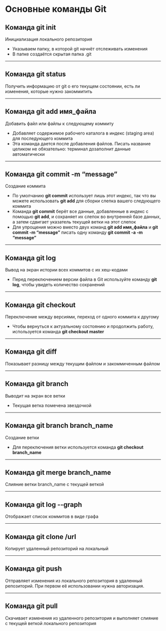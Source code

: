 # Основные команды Git

## Команда **git init**

Инициализация локального репозитория
* Указываем папку, в которой git начнёт отслеживать изменения
* В папке создаётся скрытая папка .git

---

## Команда **git status**
Получить информацию от git о его текущем состоянии,  есть ли изменения, которые нужно закоммитить

---

## Команда **git add имя_файла**

Добавить файл или файлы к следующему коммиту

* Добавляет содержимое рабочего каталога в индекс (staging area) для последующего коммита
* Эта команда дается после добавления файлов. Писать название целиком не обязательно: терминал дозаполнит данные автоматически

---

## Команда **git commit -m “message”**

Создание коммита
* По умолчанию **git commit** использует лишь этот индекс, так что вы можете использовать **git add** для сборки слепка вашего следующего коммита
* Команда **git commit** берёт все данные, добавленные в индекс с помощью **git add**, и сохраняет их слепок во внутренней базе данных, а затем сдвигает указатель текущей ветки на этот слепок
* Для упрощения можно вместо двух команд **git add имя_файла** и **git commit -m “message”** писать одну команду **git commit -a -m “message”**

---

## Команда **git log**

Вывод на экран истории всех коммитов с их хеш-кодами
* Перед переключением версии файла в Git используйте команду **git log**, чтобы увидеть количество сохранений

---
## Команда **git checkout**

Переключение между версиями, переход от одного коммита к другому
* Чтобы вернуться к актуальному состоянию и продолжить работу, используется команда **git checkout master**

---

## Команда **git diff**
Показывает разницу между текущим файлом и закоммиченным файлом

---

## Команда **git branch**
Выводит на экран все ветки
* Текущая ветка помечена звездочкой

---

## Команда **git branch branch_name**
Создание ветки 
* Для переключения ветки используется команда **git checkout branch_name**

---

## Команда **git merge branch_name**
Слияние ветки branch_name с текущей веткой

---

## Команда **git log --graph**
Отображает список коммитов в виде графа 

---

## Команда **git clone /url**
Копирует удаленный репозиторий на локальный

---

## Команда **git push**
Отправляет изменения из локального репозитория в удаленный репозиторий. При первом её использовании нужна авторизация.

---

## Команда **git pull**
Скачивает изменения из удаленного репозитория и выполняет слияние с текущей веткой локального репозитория
